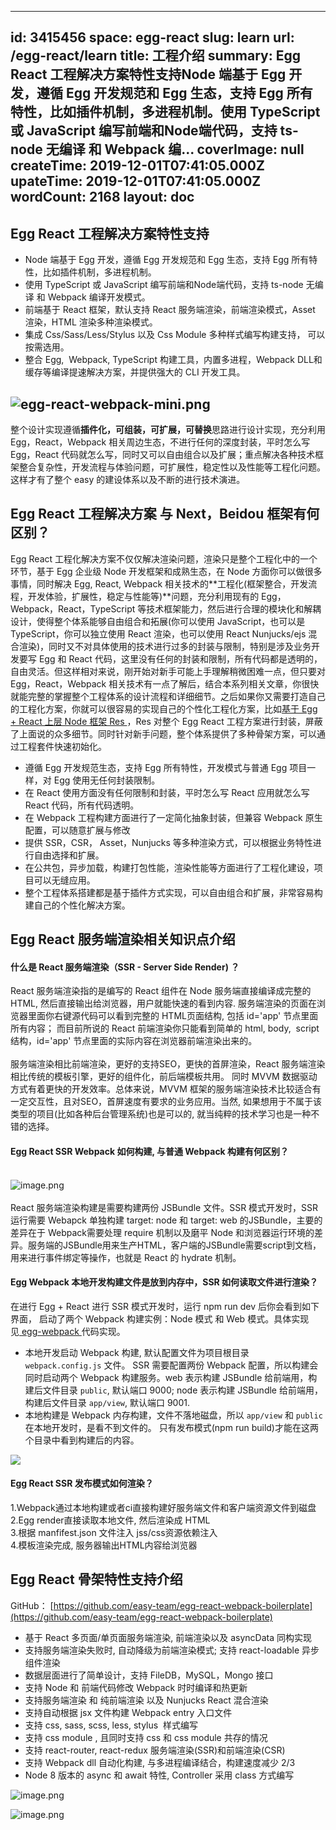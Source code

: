 
---
id: 3415456
space: egg-react
slug: learn
url: /egg-react/learn
title: 工程介绍
summary: Egg React 工程解决方案特性支持Node 端基于 Egg 开发，遵循 Egg 开发规范和 Egg 生态，支持 Egg 所有特性，比如插件机制，多进程机制。使用 TypeScript 或 JavaScript 编写前端和Node端代码，支持 ts-node 无编译 和 Webpack 编...
coverImage: null
createTime: 2019-12-01T07:41:05.000Z 
upateTime: 2019-12-01T07:41:05.000Z
wordCount: 2168
layout: doc
---

## Egg React 工程解决方案特性支持

- Node 端基于 Egg 开发，遵循 Egg 开发规范和 Egg 生态，支持 Egg 所有特性，比如插件机制，多进程机制。<br />
- 使用 TypeScript 或 JavaScript 编写前端和Node端代码，支持 ts-node 无编译 和 Webpack 编译开发模式。<br />
- 前端基于 React 框架，默认支持 React 服务端渲染，前端渲染模式，Asset 渲染，HTML 渲染多种渲染模式。
- 集成 Css/Sass/Less/Stylus 以及 Css Module 多种样式编写构建支持， 可以按需选用。
- 整合 Egg,  Webpack, TypeScript 构建工具，内置多进程，Webpack DLL和缓存等编译提速解决方案，并提供强大的 CLI 开发工具。

## ![egg-react-webpack-mini.png](/medias/easyjs/egg-react/egg-react-learn-egg-react-webpack-mini-6685779.png)
整个设计实现遵循**插件化，可组装，可扩展，可替换**思路进行设计实现，充分利用 Egg，React，Webpack 相关周边生态，不进行任何的深度封装，平时怎么写 Egg，React 代码就怎么写，同时又可以自由组合以及扩展；重点解决各种技术框架整合复杂性，开发流程与体验问题，可扩展性，稳定性以及性能等工程化问题。这样才有了整个 easy 的建设体系以及不断的进行技术演进。



## Egg React 工程解决方案 与 Next，Beidou 框架有何区别？

Egg React 工程化解决方案不仅仅解决渲染问题，渲染只是整个工程化中的一个环节，基于 Egg 企业级 Node 开发框架和成熟生态，在 Node 方面你可以做很多事情，同时解决 Egg, React, Webpack 相关技术的**工程化(框架整合，开发流程，开发体验，扩展性，稳定与性能等)**问题，充分利用现有的 Egg，Webpack，React，TypeScript 等技术框架能力，然后进行合理的模块化和解耦设计，使得整个体系能够自由组合和拓展(你可以使用 JavaScript，也可以是 TypeScript，你可以独立使用 React 渲染，也可以使用 React Nunjucks/ejs 混合渲染)，同时又不对具体使用的技术进行过多的封装与限制，特别是涉及业务开发要写 Egg 和 React 代码，这里没有任何的封装和限制，所有代码都是透明的，自由灵活。但这样相对来说，刚开始对新手可能上手理解稍微困难一点，但只要对 Egg，React，Webpack 相关技术有一点了解后，结合本系列相关文章，你很快就能完整的掌握整个工程体系的设计流程和详细细节。之后如果你又需要打造自己的工程化方案，你就可以很容易的实现自己的个性化工程化方案，比如[基于 Egg + React 上层 Node 框架 Res ](https://www.yuque.com/easy-team/res)，Res 对整个 Egg React 工程方案进行封装，屏蔽了上面说的众多细节。同时针对新手问题，整个体系提供了多种骨架方案，可以通过工程套件快速初始化。<br />

- 遵循 Egg 开发规范生态，支持 Egg 所有特性，开发模式与普通 Egg 项目一样，对 Egg 使用无任何封装限制。
- 在 React 使用方面没有任何限制和封装，平时怎么写 React 应用就怎么写 React 代码，所有代码透明。
- 在 Webpack 工程构建方面进行了一定简化抽象封装，但兼容 Webpack 原生配置，可以随意扩展与修改
- 提供 SSR，CSR， Asset，Nunjucks 等多种渲染方式，可以根据业务特性进行自由选择和扩展。
- 在公共包，异步加载，构建打包性能，渲染性能等方面进行了工程化建设，项目可以无缝应用。
- 整个工程体系搭建都是基于插件方式实现，可以自由组合和扩展，非常容易构建自己的个性化解决方案。



## Egg React 服务端渲染相关知识点介绍



#### 什么是 React 服务端渲染（SSR - Server Side Render) ？

React 服务端渲染指的是编写的 React 组件在 Node 服务端直接编译成完整的HTML, 然后直接输出给浏览器，用户就能快速的看到内容. 服务端渲染的页面在浏览器里面你右键源代码可以看到完整的 HTML页面结构, 包括 id='app' 节点里面所有内容； 而目前所说的 React 前端渲染你只能看到简单的 html, body,  script 结构，id='app' 节点里面的实际内容在浏览器前端渲染出来的。<br />
<br />服务端渲染相比前端渲染，更好的支持SEO，更快的首屏渲染，React 服务端渲染相比传统的模板引擎，更好的组件化，前后端模板共用。 同时 MVVM 数据驱动方式有着更快的开发效率。总体来说，MVVM 框架的服务端渲染技术比较适合有一定交互性，且对SEO，首屏速度有要求的业务应用。当然, 如果想用于不属于该类型的项目(比如各种后台管理系统)也是可以的, 就当纯粹的技术学习也是一种不错的选择。


#### Egg React SSR Webpack 如何构建, 与普通 Webpack 构建有何区别？

<br />![image.png](/medias/easyjs/egg-react/egg-react-learn-image-3250284.png)<br />
<br />React 服务端渲染构建是需要构建两份 JSBundle 文件。SSR 模式开发时，SSR 运行需要 Webapck 单独构建 target: node 和 target: web 的JSBundle，主要的差异在于 Webpack需要处理 require 机制以及磨平 Node 和浏览器运行环境的差异。服务端的JSBundle用来生产HTML，客户端的JSBundle需要script到文档，用来进行事件绑定等操作，也就是 React 的 hydrate 机制。


#### Egg Webpack 本地开发构建文件是放到内存中，SSR 如何读取文件进行渲染？
在进行 Egg + React 进行 SSR 模式开发时，运行 npm run dev 后你会看到如下界面， 启动了两个 Webpack 构建实例：Node 模式 和 Web 模式。具体实现见[ egg-webpack ](https://github.com/easy-team/egg-webpack)代码实现。<br />

- 本地开发启动 Webpack 构建, 默认配置文件为项目根目录 `webpack.config.js` 文件。 SSR 需要配置两份 Webpack 配置，所以构建会同时启动两个 Webpack 构建服务。web 表示构建 JSBundle 给前端用，构建后文件目录 `public`, 默认端口 9000; node 表示构建 JSBundle 给前端用，构建后文件目录 `app/view`, 默认端口 9001.<br />
- 本地构建是 Webpack 内存构建，文件不落地磁盘，所以 `app/view` 和 `public` 在本地开发时，是看不到文件的。 只有发布模式(npm run build)才能在这两个目录中看到构建后的内容。<br />


![](/medias/easyjs/egg-react/egg-react-learn-3432749.png)



#### Egg React SSR 发布模式如何渲染？

1.Webpack通过本地构建或者ci直接构建好服务端文件和客户端资源文件到磁盘<br />2.Egg render直接读取本地文件, 然后渲染成 HTML<br />3.根据 manfifest.json 文件注入 jss/css资源依赖注入<br />4.模板渲染完成, 服务器输出HTML内容给浏览器



## Egg React 骨架特性支持介绍

GitHub： [https://github.com/easy-team/egg-react-webpack-boilerplate](https://github.com/easy-team/egg-react-webpack-boilerplate)

- 基于 React 多页面/单页面服务端渲染, 前端渲染以及 asyncData 同构实现
- 支持服务端渲染失败时, 自动降级为前端渲染模式; 支持 react-loadable 异步组件渲染
- 数据层面进行了简单设计，支持 FileDB，MySQL，Mongo 接口
- 支持 Node 和 前端代码修改 Webpack 时时编译和热更新
- 支持服务端渲染 和 纯前端渲染 以及 Nunjucks React 混合渲染
- 支持自动根据 jsx 文件构建 Webpack entry 入口文件
- 支持 css, sass, scss, less, stylus  样式编写
- 支持 css module , 且同时支持 css 和 css module 共存的情况
- 支持 react-router, react-redux 服务端渲染(SSR)和前端渲染(CSR)
- 支持 Webpack dll 自动化构建, 与多进程编译结合，构建速度减少 2/3
- Node 8 版本的 async 和 await 特性, Controller 采用 class 方式编写

![image.png](/medias/easyjs/egg-react/egg-react-learn-image-6806063.png)


![image.png](/medias/easyjs/egg-react/egg-react-learn-image-3892291.png)

  